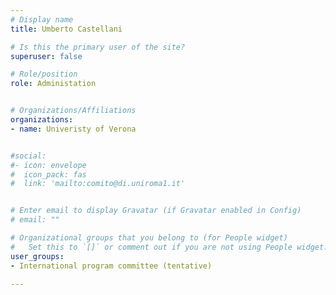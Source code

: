 ```yaml
---
# Display name
title: Umberto Castellani

# Is this the primary user of the site?
superuser: false

# Role/position
role: Administation


# Organizations/Affiliations
organizations:
- name: Univeristy of Verona


#social:
#- icon: envelope
#  icon_pack: fas
#  link: 'mailto:comito@di.uniroma1.it'


# Enter email to display Gravatar (if Gravatar enabled in Config)
# email: ""

# Organizational groups that you belong to (for People widget)
#   Set this to `[]` or comment out if you are not using People widget.
user_groups:
- International program committee (tentative)

---
```

